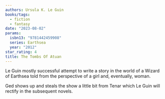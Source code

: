 ```yaml
---
authors: Ursula K. Le Guin
books/tags:
  - fiction
  - fantasy
date: "2023-08-02"
params:
  isbn13: "9781442459908"
  series: Earthsea
  year: "2012"
star_rating: 4
title: The Tombs Of Atuan
---
```


Le Guin mostly successful attempt to write a story in the world of a Wizard of Earthsea told from the perspective of a girl and, eventually, woman.

Ged shows up and steals the show a little bit from Tenar which Le Guin will rectify in the subsequent novels.

<!--more-->
